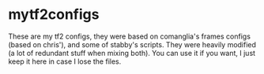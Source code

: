 # mytf2configs
These are my tf2 configs, they were based on comanglia's frames configs (based on chris'), and some of stabby's scripts.
They were heavily modified (a lot of redundant stuff when mixing both).
You can use it if you want, I just keep it here in case I lose the files.
